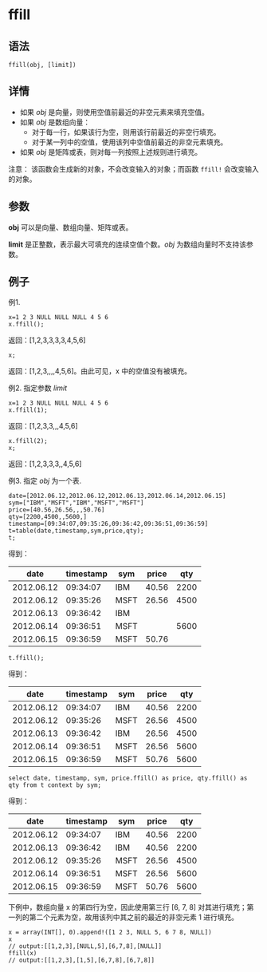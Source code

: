 # ffill

## 语法

`ffill(obj, [limit])`

## 详情

* 如果 *obj* 是向量，则使用空值前最近的非空元素来填充空值。
* 如果 *obj* 是数组向量：
  + 对于每一行，如果该行为空，则用该行前最近的非空行填充。
  + 对于某一列中的空值，使用该列中空值前最近的非空元素填充。
* 如果 *obj* 是矩阵或表，则对每一列按照上述规则进行填充。

注意： 该函数会生成新的对象，不会改变输入的对象；而函数
`ffill!` 会改变输入的对象。

## 参数

**obj** 可以是向量、数组向量、矩阵或表。

**limit** 是正整数，表示最大可填充的连续空值个数。*obj* 为数组向量时不支持该参数。

## 例子

例1.

```
x=1 2 3 NULL NULL NULL 4 5 6
x.ffill();
```

返回：[1,2,3,3,3,3,4,5,6]

```
x;
```

返回：[1,2,3,,,,4,5,6]。由此可见，x 中的空值没有被填充。

例2. 指定参数 *limit*

```
x=1 2 3 NULL NULL NULL 4 5 6
x.ffill(1);
```

返回：[1,2,3,3,,,4,5,6]

```
x.ffill(2);
x;
```

返回：[1,2,3,3,3,,4,5,6]

例3. 指定 *obj* 为一个表.

```
date=[2012.06.12,2012.06.12,2012.06.13,2012.06.14,2012.06.15]
sym=["IBM","MSFT","IBM","MSFT","MSFT"]
price=[40.56,26.56,,,50.76]
qty=[2200,4500,,5600,]
timestamp=[09:34:07,09:35:26,09:36:42,09:36:51,09:36:59]
t=table(date,timestamp,sym,price,qty);
t;
```

得到：

| date | timestamp | sym | price | qty |
| --- | --- | --- | --- | --- |
| 2012.06.12 | 09:34:07 | IBM | 40.56 | 2200 |
| 2012.06.12 | 09:35:26 | MSFT | 26.56 | 4500 |
| 2012.06.13 | 09:36:42 | IBM |  |  |
| 2012.06.14 | 09:36:51 | MSFT |  | 5600 |
| 2012.06.15 | 09:36:59 | MSFT | 50.76 |  |

```
t.ffill();
```

得到：

| date | timestamp | sym | price | qty |
| --- | --- | --- | --- | --- |
| 2012.06.12 | 09:34:07 | IBM | 40.56 | 2200 |
| 2012.06.12 | 09:35:26 | MSFT | 26.56 | 4500 |
| 2012.06.13 | 09:36:42 | IBM | 26.56 | 4500 |
| 2012.06.14 | 09:36:51 | MSFT | 26.56 | 5600 |
| 2012.06.15 | 09:36:59 | MSFT | 50.76 | 5600 |

```
select date, timestamp, sym, price.ffill() as price, qty.ffill() as qty from t context by sym;
```

得到：

| date | timestamp | sym | price | qty |
| --- | --- | --- | --- | --- |
| 2012.06.12 | 09:34:07 | IBM | 40.56 | 2200 |
| 2012.06.13 | 09:36:42 | IBM | 40.56 | 2200 |
| 2012.06.12 | 09:35:26 | MSFT | 26.56 | 4500 |
| 2012.06.14 | 09:36:51 | MSFT | 26.56 | 5600 |
| 2012.06.15 | 09:36:59 | MSFT | 50.76 | 5600 |

下例中，数组向量 x 的第四行为空，因此使用第三行 [6, 7, 8] 对其进行填充；第一列的第二个元素为空，故用该列中其之前的最近的非空元素 1 进行填充。

```
x = array(INT[], 0).append!([1 2 3, NULL 5, 6 7 8, NULL])
x
// output:[[1,2,3],[NULL,5],[6,7,8],[NULL]]
ffill(x)
// output:[[1,2,3],[1,5],[6,7,8],[6,7,8]]
```

